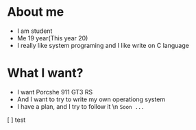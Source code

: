 # About me
- I am student
- Me 19 year(This year 20)
- I really like system programing and I like write on C language


# What I want?
- I want Porcshe 911 GT3 RS
- And I want to try to write my own operationg system
- I have a plan, and I try to follow it \n
`Soon ...`

[ ] test
